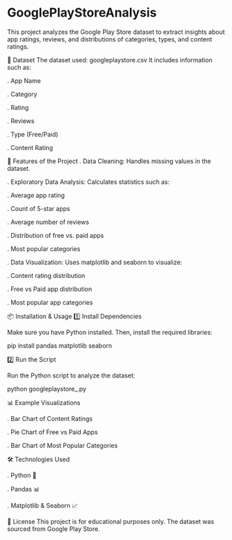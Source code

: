 # GooglePlayStoreAnalysis

This project analyzes the Google Play Store dataset to extract insights about app ratings, reviews, and distributions of categories, types, and content ratings.

📂 Dataset
The dataset used: googleplaystore.csv
It includes information such as:

. App Name

. Category

. Rating

. Reviews

. Type (Free/Paid)

. Content Rating

📌 Features of the Project
. Data Cleaning: Handles missing values in the dataset.

. Exploratory Data Analysis: Calculates statistics such as:
  
  . Average app rating
  
  . Count of 5-star apps
  
  . Average number of reviews
  
  . Distribution of free vs. paid apps
  
  . Most popular categories

. Data Visualization: Uses matplotlib and seaborn to visualize:

  . Content rating distribution
  
  . Free vs Paid app distribution
  
  . Most popular app categories

📦 Installation & Usage
1️⃣ Install Dependencies

Make sure you have Python installed. Then, install the required libraries:

pip install pandas matplotlib seaborn

2️⃣ Run the Script

Run the Python script to analyze the dataset:

python googleplaystore_.py

📊 Example Visualizations

. Bar Chart of Content Ratings

. Pie Chart of Free vs Paid Apps

. Bar Chart of Most Popular Categories

🛠 Technologies Used

. Python 🐍

. Pandas 📊

. Matplotlib & Seaborn 📈

📄 License
This project is for educational purposes only. The dataset was sourced from Google Play Store.

